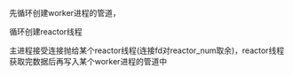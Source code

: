 先循环创建worker进程的管道，

循环创建reactor线程

主进程接受连接抛给某个reactor线程\(连接fd对reactor\_num取余\)，reactor线程获取完数据后再写入某个worker进程的管道中



